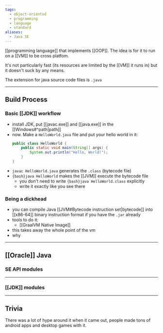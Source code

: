 ```yaml
---
tags:
  - object-oriented
  - programming
  - language
  - standard
aliases:
  - Java SE
---
```

[[programming language]] that implements [[OOP]].
The idea is for it to run on a [[VM]] to be cross platfom.

It's not particularly fast (its resources are limited by the [[VM]] it runs in) but it doesn't suck by any means.

The extension for java source code files is `.java`

---

## Build Process

### Basic [[JDK]] workflow

- install JDK, put [[javac.exe]] and [[java.exe]] in the [[Windows#^path|path]]
- now. Make a `HelloWorld.java` file and put your hello world in it:
	```java
	public class HelloWorld {
		public static void main(String[] args) {
			System.out.println("Hello, World!");
		}
	}
	```
- `javac HelloWorld.java` generates the `.class` (bytecode file)
- `{bash}java HelloWorld` makes the [[JVM]] execute the bytecode file
	- you don't need to write `{bash}java HelloWorld.class` explicitly
	- write it exactly like you see there

### Being a dickhead

- you can compile Java [[JVM#Bytecode instruction set|bytecode]] into [[x86-64]] binary instruction format if you have the `.jar` already
- tools to do it:
	- [[GraalVM Native Image]]
- this takes away the whole point of the vm
- why

---

## [[Oracle]] Java

### SE API modules

---

### [[JDK]] modules

---

## Trivia

There was a lot of hype around it when it came out, people made tons of android apps and desktop games with it.